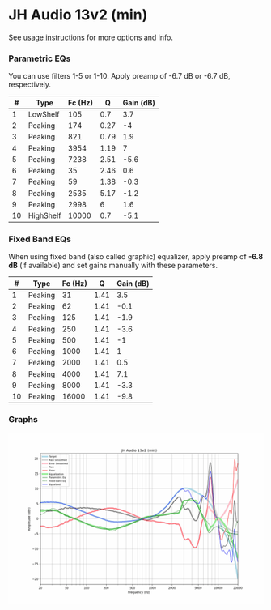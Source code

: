 # JH Audio 13v2 (min)
See [usage instructions](https://github.com/jaakkopasanen/AutoEq#usage) for more options and info.

### Parametric EQs
You can use filters 1-5 or 1-10. Apply preamp of -6.7 dB or -6.7 dB, respectively.

|   # | Type      |   Fc (Hz) |    Q |   Gain (dB) |
|-----|-----------|-----------|------|-------------|
|   1 | LowShelf  |       105 | 0.7  |         3.7 |
|   2 | Peaking   |       174 | 0.27 |        -4   |
|   3 | Peaking   |       821 | 0.79 |         1.9 |
|   4 | Peaking   |      3954 | 1.19 |         7   |
|   5 | Peaking   |      7238 | 2.51 |        -5.6 |
|   6 | Peaking   |        35 | 2.46 |         0.6 |
|   7 | Peaking   |        59 | 1.38 |        -0.3 |
|   8 | Peaking   |      2535 | 5.17 |        -1.2 |
|   9 | Peaking   |      2998 | 6    |         1.6 |
|  10 | HighShelf |     10000 | 0.7  |        -5.1 |

### Fixed Band EQs
When using fixed band (also called graphic) equalizer, apply preamp of **-6.8 dB** (if available) and set gains manually with these parameters.

|   # | Type    |   Fc (Hz) |    Q |   Gain (dB) |
|-----|---------|-----------|------|-------------|
|   1 | Peaking |        31 | 1.41 |         3.5 |
|   2 | Peaking |        62 | 1.41 |        -0.1 |
|   3 | Peaking |       125 | 1.41 |        -1.9 |
|   4 | Peaking |       250 | 1.41 |        -3.6 |
|   5 | Peaking |       500 | 1.41 |        -1   |
|   6 | Peaking |      1000 | 1.41 |         1   |
|   7 | Peaking |      2000 | 1.41 |         0.5 |
|   8 | Peaking |      4000 | 1.41 |         7.1 |
|   9 | Peaking |      8000 | 1.41 |        -3.3 |
|  10 | Peaking |     16000 | 1.41 |        -9.8 |

### Graphs
![](./JH%20Audio%2013v2%20(min).png)
